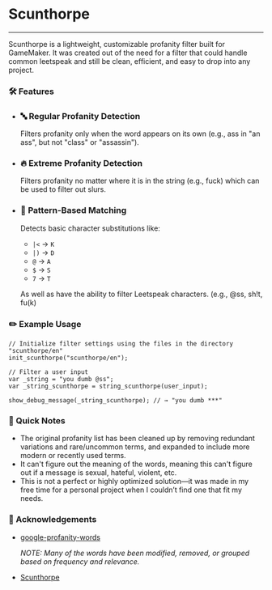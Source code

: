 # Scunthorpe

---

Scunthorpe is a lightweight, customizable profanity filter built for GameMaker.
It was created out of the need for a filter that could handle common leetspeak and still be clean, efficient, and easy to drop into any project.

### 🛠️ Features
- ### 🔤 Regular Profanity Detection
    Filters profanity only when the word appears on its own (e.g., ass in "an ass", but not "class" or "assassin").

- ### 🔥 Extreme Profanity Detection
    Filters profanity no matter where it is in the string (e.g., fuck) which can be used to filter out slurs.

- ### 🧩 Pattern-Based Matching
    Detects basic character substitutions like:
    - `|<` → `K`
    - `|)` → `D`
    - `@` → `A`
    - `$` → `S`
    - `7` → `T`

    As well as have the ability to filter Leetspeak characters. (e.g., @ss, sh!t, fu(k)

### ✏️ Example Usage

```gml
// Initialize filter settings using the files in the directory "scunthorpe/en"
init_scunthorpe("scunthorpe/en");

// Filter a user input
var _string = "you dumb @ss";
var _string_scunthorpe = string_scunthorpe(user_input);

show_debug_message(_string_scunthorpe); // → "you dumb ***"
```

### 📝 Quick Notes
- The original profanity list has been cleaned up by removing redundant variations and rare/uncommon terms, and expanded to include more modern or recently used terms.
- It can't figure out the meaning of the words, meaning this can't figure out if a message is sexual, hateful, violent, etc. 
- This is not a perfect or highly optimized solution—it was made in my free time for a personal project when I couldn’t find one that fit my needs.

### 💝 Acknowledgements
- [google-profanity-words](https://github.com/coffee-and-fun/google-profanity-words)
    
    *NOTE: Many of the words have been modified, removed, or grouped based on frequency and relevance.*

- [Scunthorpe](https://en.wikipedia.org/wiki/Scunthorpe)